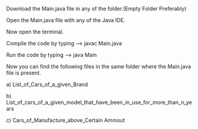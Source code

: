 Download the Main.java file in any of the folder.(Empty Folder Preferably)

Open the Main.java file with any of the Java IDE.

Now open the terminal.

Compile the code by typing --> javac Main.java

Run the code by typing --> java Main

Now you can find the following files in the same folder where the Main.java file is present.

  a) List_of_Cars_of_a_given_Brand
  
  b) List_of_cars_of_a_given_model_that_have_been_in_use_for_more_than_n_years
  
  c) Cars_of_Manufacture_above_Certain Ammout
